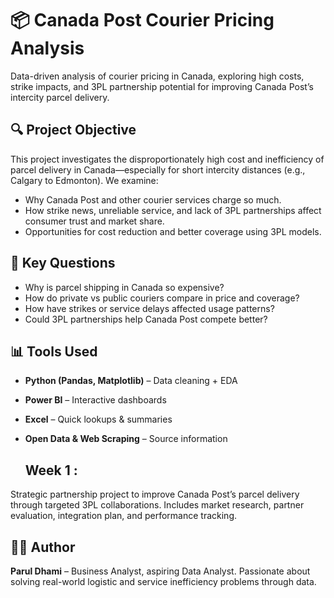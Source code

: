 # 📦 Canada Post Courier Pricing Analysis

Data-driven analysis of courier pricing in Canada, exploring high costs, strike impacts, and 3PL partnership potential for improving Canada Post’s intercity parcel delivery.

## 🔍 Project Objective
This project investigates the disproportionately high cost and inefficiency of parcel delivery in Canada—especially for short intercity distances (e.g., Calgary to Edmonton). We examine:
- Why Canada Post and other courier services charge so much.
- How strike news, unreliable service, and lack of 3PL partnerships affect consumer trust and market share.
- Opportunities for cost reduction and better coverage using 3PL models.

## 🧩 Key Questions
- Why is parcel shipping in Canada so expensive?
- How do private vs public couriers compare in price and coverage?
- How have strikes or service delays affected usage patterns?
- Could 3PL partnerships help Canada Post compete better?

## 📊 Tools Used
- **Python (Pandas, Matplotlib)** – Data cleaning + EDA
- **Power BI** – Interactive dashboards
- **Excel** – Quick lookups & summaries
- **Open Data & Web Scraping** – Source information

  ## Week 1 :
Strategic partnership project to improve Canada Post’s parcel delivery through targeted 3PL collaborations. Includes market research, partner evaluation, integration plan, and performance tracking.

## 🙋‍♀️ Author
**Parul Dhami** – Business Analyst, aspiring Data Analyst. Passionate about solving real-world logistic and service inefficiency problems through data.
